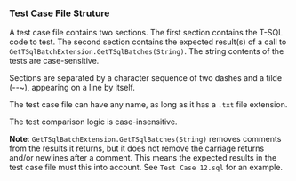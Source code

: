 ﻿### Test Case File Struture

A test case file contains two sections.  The first section contains the T-SQL code to test.  The second section contains the expected result(s) of a call to `GetTSqlBatchExtension.GetTSqlBatches(String)`.  The string contents of the tests are case-sensitive.

Sections are separated by a character sequence of two dashes and a tilde (--~), appearing on a line by itself.

The test case file can have any name, as long as it has a `.txt` file extension.

The test comparison logic is case-insensitive.

**Note**: `GetTSqlBatchExtension.GetTSqlBatches(String)` removes comments from the results it returns, but it does not remove the carriage returns and/or newlines after a comment.  This means the expected results in the test case file must this into account. See `Test Case 12.sql` for an example.



